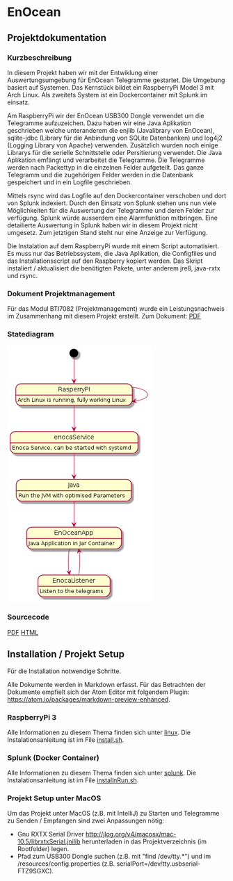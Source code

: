 # EnOcean

## Projektdokumentation

### Kurzbeschreibung
In diesem Projekt haben wir mit der Entwiklung einer Auswertungsumgebung für EnOcean Telegramme gestartet. Die Umgebung basiert auf Systemen. Das Kernstück bildet ein RaspberryPi Model 3 mit Arch Linux. Als zweitets System ist ein Dockercontainer mit Splunk im einsatz.

Am RaspberryPi wir der EnOcean USB300 Dongle verwendet um die Telegramme aufzuzeichen. Dazu haben wir eine Java Aplikation geschrieben welche unteranderem die enjlib (Javalibrary von EnOcean), sqlite-jdbc (Library für die Anbindung von SQLite Datenbanken) und log4j2 (Logging Library von Apache) verwenden. Zusätzlich wurden noch einige Librarys für die serielle Schnittstelle oder Persitierung verwendet. Die Java Aplikation emfängt und verarbeitet die Telegramme. Die Telegramme werden nach Packettyp in die einzelnen Felder aufgeteilt. Das ganze Telegramm und die zugehörigen Felder werden in die Datenbank gespeichert und in ein Logfile geschrieben.

Mittels rsync wird das Logfile auf den Dockercontainer verschoben und dort von Splunk indexiert. Durch den Einsatz von Splunk stehen uns nun viele Möglichkeiten für die Auswertung der Telegramme und deren Felder zur verfügung. Splunk würde ausserdem eine Alarmfunktion mitbringen. Eine detailierte Auswertung in Splunk haben wir in diesem Projekt nicht umgesetz. Zum jetztigen Stand steht nur eine Anzeige zur Verfügung.

Die Instalation auf dem RaspberryPi wurde mit einem Script automatisiert. Es muss nur das Betriebssystem, die Java Aplikation, die Configfiles und das Installationsscript auf den Raspberry kopiert werden. Das Skript instaliert / aktualisiert die benötigten Pakete, unter anderem jre8, java-rxtx und rsync.

### Dokument Projektmanagement
Für das Modul BTI7082 (Projektmanagement) wurde ein Leistungsnachweis im Zusammenhang mit diesem Projekt erstellt.
Zum Dokument: [PDF](/documentation/abgabe_projektmanagement.pdf)

### Statediagram
![Statediagram](/documentation/6_state_diagram.png)

### Sourcecode
[PDF](/documentation/sourceCodeDocumentation.pdf)
[HTML](/documentation/doxygen/html/index.html )

## Installation / Projekt Setup
Für die Installation notwendige Schritte.

Alle Dokumente werden in Markdown erfasst. Für das Betrachten der Dokumente empfielt sich der Atom Editor mit folgendem Plugin: https://atom.io/packages/markdown-preview-enhanced.

### RaspberryPi 3
Alle Informationen zu diesem Thema finden sich unter [linux](/linux/). Die Instalationsanleitung ist im File [install.sh]( /linux/install.sh).

### Splunk (Docker Container)
Alle Informationen zu diesem Thema finden sich unter [splunk](/splunk/). Die Instalationsanleitung ist im File [installnRun.sh]( /splunk/installnRun.sh).

### Projekt Setup unter MacOS
Um das Projekt unter MacOS (z.B. mit IntelliJ) zu Starten und Telegramme zu Senden / Empfangen sind zwei Anpassungen nötig:
* Gnu RXTX Serial Driver http://jlog.org/v4/macosx/mac-10.5/librxtxSerial.jnilib herunterladen in das Projektverzeichnis (im Rootfolder) legen.
* Pfad zum USB300 Dongle suchen (z.B. mit "find /dev/tty.*") und im /resources/config.properties  (z.B. serialPort=/dev/tty.usbserial-FTZ9SGXC).

